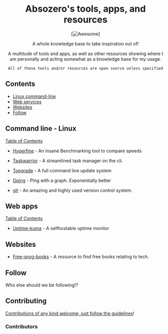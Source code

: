 <div align="center">

<!-- title -->

<!--lint ignore no-dead-urls-->
# Absozero's tools, apps, and resources
[![Awesome](https://awesome.re/badge.svg)]

<!-- subtitle -->

A whole knowledge base to take inspiration out of!

<!-- image -->

<!-- <a href="" target="_blank" rel="noopener noreferrer">
  <img src="" />
</a> -->

<!-- description -->

A multitude of tools and apps, as well as other resources showing where I am personally and acting somewhat as a knowledge base for my usage.

```
All of these tools and/or resources are open source unless specified
```

</div>

<!-- TOC -->

## Contents

- [Linux command-line](#command-line---linux)
- [Web services](#web-apps)
- [Websites](#websites)
- [Follow](#follow)

<!-- CONTENT -->

## Command line - Linux
[Table of Contents](#contents)


- [Hyperfine](https://github.com/sharkdp/hyperfine) - An insane Benchmarking tool to compare speeds 

- [Taskwarrior](https://github.com/GothenburgBitFactory/taskwarrior) - A streamlined task manager on the cli.

- [Topgrade](https://github.com/r-darwish/topgrade) - A full command line update system

- [Gping](https://github.com/orf/gping) - Ping with a graph. Exponentially better

- [git](https://git.kernel.org/pub/scm/git/git.git) - An amazing and highly used version control system.


## Web apps
[Table of Contents](#contents)

- [Uptime-kuma](https://github.com/louislam/uptime-kuma) - A selfhostable uptime monitor

<!-- END CONTENT -->

## Websites

- [Free-prog-books](https://ebookfoundation.github.io/free-programming-books) - A resource to find free books relating to tech.

## Follow

<!-- list people worth following on social sites (Twitter, LinkedIn, GitHub, YouTube etc.) -->

Who else should we be following!?

## Contributing

[Contributions of any kind welcome, just follow the guidelines](contributing.md)!

### Contributors

<!-- [Thanks goes to these contributors](https://github.com/TODO_YOUR_REPO_NAME_HERE/graphs/contributors)! -->
